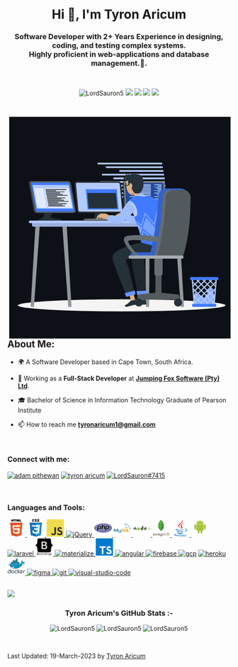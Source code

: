 <h1 align="center">Hi 👋, I'm Tyron Aricum</h1>
<h3 align="center">Software Developer with 2+ Years Experience in designing, coding, and testing complex systems. <br>Highly proficient in web-applications and database management.🌟.</h3>

<br>

<p align="center">
  <img src="https://komarev.com/ghpvc/?username=LordSauron5&label=Profile%20views&color=0e75b6&style=flat" alt="LordSauron5" />
  <img src="https://img.shields.io/badge/Age-24-blue" />
  <img src="https://img.shields.io/badge/Lives-South%20Africa-blue" />
  <img src="https://img.shields.io/badge/Languages-English%26Afrikaans-brightgreen" />
  <img src="https://img.shields.io/badge/Focus-Web%20Development-brightgreen" />
</p>

<br>

<!-- Trophies -->
<!-- Enable when profile is a bit better -->
<!-- <p align="left"> <a href="https://github.com/ryo-ma/github-profile-trophy"><img src="https://github-profile-trophy.vercel.app/?username=LordSauron5&theme=dracula&column=7" alt="LordSauron5" /></a> </p>-->

<p><img align="right" src="https://github.com/LordSauron5/LordSauron5/blob/master/animation_500_kxa883sd.gif" alt="LordSauron5" /></p>

## About Me: 

- 🌍 A Software Developer based in Cape Town, South Africa.

- 🌱 Working as a **Full-Stack Developer** at **[Jumping Fox Software (Pty) Ltd](https://jumpingfoxsoftware.com/)**.

- 🎓 Bachelor of Science in Information Technology Graduate of Pearson Institute

- 📫 How to reach me **tyronaricum1@gmail.com**

<br>

<h3 align="left">Connect with me:</h3>
<p align="left">
  <a href="https://www.linkedin.com/in/tyron-aricum-15331a17b/" target="blank"><img align="center"
      src="https://raw.githubusercontent.com/rahuldkjain/github-profile-readme-generator/master/src/images/icons/Social/linked-in-alt.svg"
      alt="adam pithewan" height="30" width="40" /></a>
  <a href="https://fb.com/tyron aricum" target="blank"><img align="center"
      src="https://raw.githubusercontent.com/rahuldkjain/github-profile-readme-generator/master/src/images/icons/Social/facebook.svg"
      alt="tyron aricum" height="30" width="40" /></a>
  <a href="https://discord.gg/LordSauron#7415" target="blank"><img align="center" 
      src="https://raw.githubusercontent.com/rahuldkjain/github-profile-readme-generator/master/src/images/icons/Social/discord.svg" 
      alt="LordSauron#7415" height="30" width="40" /></a>
</p>

<br>

<h3 align="left">Languages and Tools:</h3>
<p align="left"> 
  <!-- HTML -->
  <a href="https://www.w3.org/html/" target="_blank" rel="noreferrer"> 
    <img src="https://raw.githubusercontent.com/devicons/devicon/master/icons/html5/html5-original-wordmark.svg" alt="html5" width="40" height="40" /> </a> 
  <!-- CSS -->
  <a href="https://www.w3schools.com/css/" target="_blank" rel="noreferrer"> 
      <img src="https://raw.githubusercontent.com/devicons/devicon/master/icons/css3/css3-original-wordmark.svg" alt="css3" width="40" height="40" /> </a> 
  <!-- JavaScript -->
  <a href="https://developer.mozilla.org/en-US/docs/Web/JavaScript" target="_blank" rel="noreferrer"> 
      <img src="https://raw.githubusercontent.com/devicons/devicon/master/icons/javascript/javascript-original.svg" alt="javascript" width="40" height="40" /> </a> 
  <!-- jQuery -->
  <a href="https://jquery.com/" target="_blank" rel="noreferrer"> 
      <img src="https://www.vectorlogo.zone/logos/jquery/jquery-vertical.svg" alt="jQuery" width="40" height="40" /> </a>
  <!-- PHP -->
  <a href="https://www.php.net" target="_blank" rel="noreferrer"> 
      <img src="https://raw.githubusercontent.com/devicons/devicon/master/icons/php/php-original.svg"  alt="php" width="40" height="40" /> </a> 
  <!-- MySql -->
  <a href="https://www.mysql.com/" target="_blank" rel="noreferrer"> 
      <img  src="https://raw.githubusercontent.com/devicons/devicon/master/icons/mysql/mysql-original-wordmark.svg" alt="mysql" width="40" height="40" /> </a> 
  <!-- NodeJs -->
  <a href="https://nodejs.org" target="_blank" rel="noreferrer">
      <img src="https://raw.githubusercontent.com/devicons/devicon/master/icons/nodejs/nodejs-original-wordmark.svg" alt="nodejs" width="40" height="40" /> </a> 
  <!-- MongoDB -->
  <a href="https://www.mongodb.com/" target="_blank" rel="noreferrer"> 
      <img src="https://raw.githubusercontent.com/devicons/devicon/master/icons/mongodb/mongodb-original-wordmark.svg" alt="mongodb" width="40" height="40" /> </a> 
  <!-- JAVA -->
  <a href="https://www.java.com" target="_blank" rel="noreferrer"> 
      <img src="https://raw.githubusercontent.com/devicons/devicon/master/icons/java/java-original.svg"  alt="java" width="40" height="40" /> </a> 
  <!-- Android -->
  <a href="https://developer.android.com" target="_blank" rel="noreferrer"> 
      <img  src="https://raw.githubusercontent.com/devicons/devicon/master/icons/android/android-original-wordmark.svg"  alt="android" width="40" height="40" /> </a>
  <!-- Laravel -->
  <a href="https://laravel.com/" target="_blank" rel="noreferrer"> 
      <img src="https://www.vectorlogo.zone/logos/laravel/laravel-icon.svg" alt="laravel" width="40" height="40" /> </a>
  <!-- Bootstrap -->
  <a href="https://getbootstrap.com" target="_blank" rel="noreferrer"> 
      <img src="https://raw.githubusercontent.com/devicons/devicon/master/icons/bootstrap/bootstrap-plain-wordmark.svg" alt="bootstrap" width="40" height="40" /> </a> 
  <!-- Material UI -->
  <a href="https://materializecss.com/" target="_blank" rel="noreferrer"> 
      <img src="https://raw.githubusercontent.com/prplx/svg-logos/5585531d45d294869c4eaab4d7cf2e9c167710a9/svg/materialize.svg" alt="materialize" width="40" height="40" /> </a> 
  <!-- TypeScript -->
  <a href="https://www.typescriptlang.org/" target="_blank" rel="noreferrer"> 
      <img src="https://raw.githubusercontent.com/devicons/devicon/master/icons/typescript/typescript-original.svg" alt="typescript" width="40" height="40" /> </a>
  <!-- Angular -->
  <a href="https://angular.io" target="_blank" rel="noreferrer"> 
      <img src="https://angular.io/assets/images/logos/angular/angular.svg"  alt="angular" width="40" height="40" /> </a> 
  <!-- Firebase -->
  <a href="https://firebase.google.com/" target="_blank" rel="noreferrer"> 
      <img src="https://www.vectorlogo.zone/logos/firebase/firebase-icon.svg"  alt="firebase" width="40" height="40" /> </a>
  <!-- Google Cloud Platform -->
  <a href="https://cloud.google.com" target="_blank" rel="noreferrer"> 
      <img src="https://www.vectorlogo.zone/logos/google_cloud/google_cloud-icon.svg"  alt="gcp" width="40" height="40" /></a> 
  <!-- Heroku -->
  <a href="https://heroku.com" target="_blank" rel="noreferrer"> 
      <img src="https://www.vectorlogo.zone/logos/heroku/heroku-icon.svg"  alt="heroku" width="40" height="40" /> </a> 
  <!-- Docker -->
  <a href="https://www.docker.com/" target="_blank" rel="noreferrer"> 
      <img src="https://raw.githubusercontent.com/devicons/devicon/master/icons/docker/docker-original-wordmark.svg" alt="docker" width="40" height="40" /> </a> 
  <!-- Figma -->
  <a href="https://www.figma.com/" target="_blank" rel="noreferrer">
      <img src="https://www.vectorlogo.zone/logos/figma/figma-icon.svg" alt="figma" width="40" height="40" /> </a> 
  <!-- Git -->
  <a href="https://git-scm.com/" target="_blank" rel="noreferrer"> 
      <img src="https://www.vectorlogo.zone/logos/git-scm/git-scm-icon.svg"  alt="git" width="40" height="40" /> </a>
  <!-- VSCODE -->
  <a href="https://code.visualstudio.com/" target="_blank" rel="noreferrer"> 
      <img src="https://www.vectorlogo.zone/logos/visualstudio_code/visualstudio_code-icon.svg" alt="visual-studio-code" width="40" height="40" /> </a>
</p>

<br>
<img src="https://user-images.githubusercontent.com/73097560/115834477-dbab4500-a447-11eb-908a-139a6edaec5c.gif">
<br>

<h3 align="center">Tyron Aricum's GitHub Stats :-</h3>

<div align="center">
  <img src="https://github-readme-stats.vercel.app/api/top-langs?username=LordSauron5&show_icons=true&locale=en&bg_color=0d1117&text_color=ffffff&layout=compact" alt="LordSauron5" style="width: 500px; height: 200px; object-fit: cover;" />
  <img src="https://github-readme-stats.vercel.app/api?username=LordSauron5&show_icons=true&locale=en&bg_color=0d1117&text_color=ffffff&repo=convoychat" alt="LordSauron5" style="width: 400px; height: 200px; object-fit: cover;" />
  <img src="https://github-readme-streak-stats.herokuapp.com/?user=LordSauron5&theme=dark&background=0d1117&date_format=M%20j%5B%2C%20Y%5D" alt="LordSauron5" style="width: 500px; height: 200px; object-fit: cover;" />
</div>




<p align="left">
    <a href="https://twitter.com/" target="blank"><img src="https://img.shields.io/twitter/follow/?logo=twitter&style=for-the-badge" alt="" /></a>
</p>


Last Updated: 19-March-2023 by [Tyron Aricum](https://github.com/LordSauron5/)
